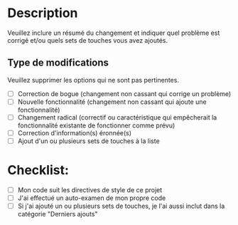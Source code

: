 # Description

Veuillez inclure un résumé du changement et indiquer quel problème est corrigé et/ou quels sets de touches vous avez ajoutés.


## Type de modifications

Veuillez supprimer les options qui ne sont pas pertinentes.

- [ ] Correction de bogue (changement non cassant qui corrige un problème)
- [ ] Nouvelle fonctionnalité (changement non cassant qui ajoute une fonctionnalité)
- [ ] Changement radical (correctif ou caractéristique qui empêcherait la fonctionnalité existante de fonctionner comme prévu)
- [ ] Correction d'information(s) éronnée(s)
- [ ] Ajout d'un ou plusieurs sets de touches à la liste

# Checklist:

- [ ] Mon code suit les directives de style de ce projet
- [ ] J'ai effectué un auto-examen de mon propre code
- [ ] Si j'ai ajouté un ou plusieurs sets de touches, je l'ai aussi inclut dans la catégorie "Derniers ajouts"
